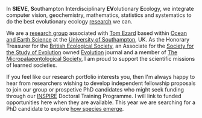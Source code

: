 In **SIEVE**, **S**outhampton **I**nterdisciplinary **EV**olutionary **E**cology, we integrate computer vision, geochemistry, mathematics, statistics and systematics to do the best evolutionary ecology [research](https://tomezard.github.io/research) we can.

We are a [research group](https://tomezard.github.io/team) associated with [Tom Ezard](https://www.southampton.ac.uk/oes/about/staff/te1e12.page) based within [Ocean and Earth Science]() at the [University of Southampton](https://www.southampton.ac.uk/oes/research/index.page), UK. As the Honorary Treasurer for the [British Ecological Society](https://www.britishecologicalsociety.org/), an Associate for the [Society for the Study of Evolution](https://www.evolutionsociety.org/) owned [Evolution](https://onlinelibrary.wiley.com/journal/15585646) journal and a member of [The Micropalaeontological Society](https://www.tmsoc.org/), I am proud to support the scientific missions of learned societies.

If you feel like our research portfolio interests you, then I'm always happy to hear from researchers wishing to develop independent fellowship proposals to join our group or prospetive PhD candidates who might seek funding through our [INSPIRE](https://inspire-dtp.ac.uk/) Doctoral Training Programme. I will link to funded opportunities here when they are available. This year we are searching for a PhD candidate to explore [how species emerge](https://noc.ac.uk/gsnocs/project/how-do-species-emerge).
